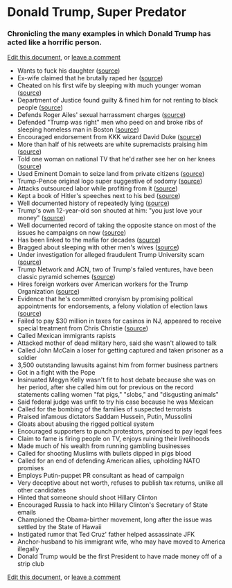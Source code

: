# Donald Trump, Super Predator

### Chronicling the many examples in which Donald Trump has acted like a horrific person.

[Edit this document](https://github.com/dsernst/trump-superpredator/edit/master/README.md), or [leave a comment](https://github.com/dsernst/trump-superpredator/issues/new)

- Wants to fuck his daughter ([source](http://www.mediaite.com/online/donald-trump-wont-stop-joking-about-banging-his-daughter/))
- Ex-wife claimed that he brutally raped her ([source](http://gawker.com/the-time-donald-trumps-ex-wife-accused-him-of-brutally-1721129617))
- Cheated on his first wife by sleeping with much younger woman ([source](http://www.vanityfair.com/magazine/2015/07/donald-ivana-trump-divorce-prenup-marie-brenner))
- Department of Justice found guilty & fined him for not renting to black people ([source](http://www.thedailybeast.com/articles/2015/12/15/doj-trump-s-early-businesses-blocked-blacks.html))
- Defends Roger Ailes' sexual harrassment charges ([source](http://www.thedailybeast.com/articles/2016/07/24/trump-s-indefensible-defense-of-roger-ailes-sexual-harassment.html))
- Defended "Trump was right" men who peed on and broke ribs of sleeping homeless man in Boston ([source](https://www.bostonglobe.com/metro/2015/08/20/after-two-brothers-allegedly-beat-homeless-man-one-them-admiringly-quote-donald-trump-deporting-illegals/I4NXR3Dr7litLi2NB4f9TN/story.html))
- Encouraged endorsement from KKK wizard David Duke ([source](http://www.factcheck.org/2016/03/trumps-david-duke-amnesia/))
- More than half of his retweets are white supremacists praising him ([source](http://nymag.com/selectall/2016/01/donald-trump-mostly-retweets-white-supremacists.html))
- Told one woman on national TV that he'd rather see her on her knees ([source](https://www.youtube.com/watch?v=urReg9O6MwA))
- Used Eminent Domain to seize land from private citizens ([source](https://www.washingtonpost.com/news/volokh-conspiracy/wp/2015/08/19/donald-trumps-abuse-of-eminent-domain/))
- Trump-Pence original logo super suggestive of sodomy ([source](https://www.google.com/search?q=trump+pence+logo&tbm=isch))
- Attacks outsourced labor while profiting from it ([source](http://www.pbs.org/newshour/making-sense/column-trumps-outrage-over-outsourcing-doesnt-apply-to-his-own-merchandise/))
- Kept a book of Hitler's speeches next to his bed ([source](http://www.businessinsider.com/donald-trumps-ex-wife-once-said-he-kept-a-book-of-hitlers-speeches-by-his-bed-2015-8))
- Well documented history of repeatedly lying ([source](http://www.politifact.com/personalities/donald-trump/))
- Trump's own 12-year-old son shouted at him: "you just love your money" ([source](https://www.washingtonpost.com/news/morning-mix/wp/2016/03/04/donald-trump-jr-stumbles-out-of-fathers-shadow-and-into-the-spotlight-with-white-nationalist-interview/))
- Well documented record of taking the opposite stance on most of the issues he campaigns on now ([source](https://www.youtube.com/watch?v=rcUCLwWCihE))
- Has been linked to the mafia for decades ([source](http://www.politifact.com/truth-o-meter/statements/2016/mar/02/ted-cruz/yes-donald-trump-has-been-linked-mob/))
- Bragged about sleeping with other men's wives ([source](http://therightscoop.com/heres-when-trump-bragged-in-his-book-about-his-multiple-affairs-with-his-friends-wives/))
- Under investigation for alleged fraudulent Trump University scam ([source](http://www.nationalreview.com/corner/432010/trump-university-scam))
- Trump Network and ACN, two of Trump's failed ventures, have been classic pyramid schemes ([source](http://www.nationalreview.com/article/432468/donald-trump-networks-failure-harmed-small-investors))
- Hires foreign workers over American workers for the Trump Organization ([source](http://www.nationalreview.com/article/431933/donald-trump-foreign-workers-american-workers-arent-good-enough))
- Evidence that he's committed cronyism by promising political appointments for endorsements, a felony violation of election laws ([source](http://www.dailykos.com/story/2016/3/15/1501543/-Looks-Like-Trump-May-Have-Committed-a-Major-Electoral-Felony))
- Failed to pay $30 million in taxes for casinos in NJ, appeared to receive special treatment from Chris Christie ([source](http://www.nytimes.com/2016/08/17/us/politics/trump-chris-christie-casinos.html))
- Called Mexican immigrants rapists
- Attacked mother of dead military hero, said she wasn't allowed to talk
- Called John McCain a loser for getting captured and taken prisoner as a soldier
- 3,500 outstanding lawusits against him from former business partners
- Got in a fight with the Pope
- Insinuated Megyn Kelly wasn't fit to host debate because she was on her period, after she called him out for previous on the record statements calling women "fat pigs," "slobs," and "disgusting animals"
- Said federal judge was unfit to try his case because he was Mexican
- Called for the bombing of the families of suspected terrorists
- Praised infamous dictators Saddam Hussein, Putin, Mussolini
- Gloats about abusing the rigged poltical system
- Encouraged supporters to punch protestors, promised to pay legal fees
- Claim to fame is firing people on TV, enjoys ruining their livelihoods
- Made much of his wealth from running gambling businesses
- Called for shooting Muslims with bullets dipped in pigs blood
- Called for an end of defending American allies, upholding NATO promises
- Employs Putin-puppet PR consultant as head of campaign
- Very deceptive about net worth, refuses to publish tax returns, unlike all other candidates
- Hinted that someone should shoot Hillary Clinton
- Encouraged Russia to hack into Hillary Clinton's Secretary of State emails
- Championed the Obama-birther movement, long after the issue was settled by the State of Hawaii
- Instigated rumor that Ted Cruz' father helped assassinate JFK
- Anchor-husband to his immigrant wife, who may have moved to America illegally
- Donald Trump would be the first President to have made money off of a strip club

[Edit this document](https://github.com/dsernst/trump-superpredator/edit/master/README.md), or [leave a comment](https://github.com/dsernst/trump-superpredator/issues/new)
